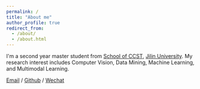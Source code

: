 ```yaml
---
permalink: /
title: "About me"
author_profile: true
redirect_from: 
  - /about/
  - /about.html
---
```


I'm a second year master student from [School of CCST](https://ccst.jlu.edu.cn/), [Jilin University](https://www.jlu.edu.cn/). My research interest includes Computer Vision, Data Mining, Machine Learning, and Multimodal Learning.


[Email](mailto:txzhang23@mails.jlu.edu.cn) / [Github](https://github.com/jinmu12) / [Wechat](../images/image.png) 

